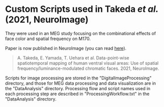 # Custom Scripts used in Takeda *et al.* (2021, NeuroImage)
They were used in an MEG study focusing on the combinational effects of face color and spatial frequency on M170. 

Paper is now published in NeuroImage (you can read [here](https://doi.org/10.1016/j.neuroimage.2021.118325)).
> A. Takeda, E. Yamada, T. Uehara et al. Data-point-wise spatiotemporal mapping of human ventral visual areas: Use of spatial frequency/luminance-modulated chromatic faces. 2021, NeuroImage.

Scripts for image processing are stored in the "DigitalImageProcessing" directory, and those for MEG data processing and data visualization are in the "DataAnalysis" directory.
Processing flow and script names used in each processing step are described in "ProcessingWorkflow.txt" in the "DataAnalysis" directory.
